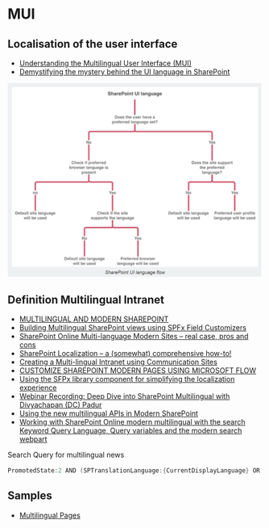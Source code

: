 # MUI

## Localisation of the user interface

- [Understanding the Multilingual User Interface (MUI)](https://docs.microsoft.com/en-us/previous-versions/office/developer/sharepoint-2010/ff800886(v=office.14))
- [Demystifying the mystery behind the UI language in SharePoint](https://www.eliostruyf.com/demystifying-the-mystery-behind-the-ui-language-in-sharepoint)

![Demystifying MUI](../assets/sharepoint-language-ui-flow.png)

## Definition Multilingual Intranet

- [MULTILINGUAL AND MODERN SHAREPOINT](https://joannecklein.com/2018/10/05/multilingual-and-modern-sharepoint/)
- [Building Multilingual SharePoint views using SPFx Field Customizers](https://www.aerieconsulting.com/blog/building-multi-lingual-sharepoint-views)
- [SharePoint Online Multi-language Modern Sites – real case, pros and cons](https://devscopeninjas.azurewebsites.net/2019/01/29/sharepoint-online-multi-language-modern-sites-real-case-pros-and-cons/)
- [SharePoint Localization – a (somewhat) comprehensive how-to!](https://www.koskila.net/how-to-sharepoint-localization/)
- [Creating a Multi-lingual Intranet using Communication Sites](https://capacreative.co.uk/2018/11/18/series-creating-a-multi-lingual-intranet-using-communication-sites/)
- [CUSTOMIZE SHAREPOINT MODERN PAGES USING MICROSOFT FLOW](http://www.sites.se/2018/08/sharepoint-modern-pages-microsoft-flow/)
- [Using the SFPx library component for simplifying the localization experience](https://www.eliostruyf.com/sfpx-library-component-simplifying-localization-experience/)
- [Webinar Recording: Deep Dive into SharePoint Multilingual with Divyachapan (DC) Padur](https://www.youtube.com/watch?v=Xwxhi4CY0_E&feature=youtu.be)
- [Using the new multilingual APIs in Modern SharePoint](https://www.eliostruyf.com/multilingual-apis-modern-sharepoint/)
- [Working with SharePoint Online modern multilingual with the search Keyword Query Language, Query variables and the modern search webpart](https://mahmoudhhassan.wordpress.com/2020/04/12/working-with-sharepoint-online-modern-multilingual-with-the-search-keyword-query-language-query-variables-and-the-modern-search-webpart/)

Search Query for multilingual news

```Powershell
PromotedState:2 AND (SPTranslationLanguage:{CurrentDisplayLanguage} OR (NOT SPTranslatedLanguages:{CurrentDisplayLanguage} AND NOT SPIsTranslation:true))
```

## Samples

- [Multilingual Pages](https://github.com/SharePoint/sp-dev-solutions/tree/master/solutions/MultilingualPages)
